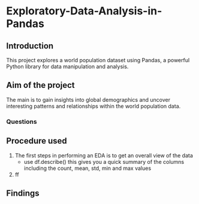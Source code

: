 # Exploratory-Data-Analysis-in-Pandas

## Introduction
This project explores a world population dataset using Pandas, a powerful Python library for data manipulation and analysis.

## Aim of the project
The main is to gain insights into global demographics and uncover interesting patterns and relationships within the world population data.

### Questions

## Procedure used
1. The first steps in performing an EDA is to get an overall view of the data
   * use df.describe() this gives you a quick summary of the columns including the count, mean, std, min and max values
3. ff
## Findings 
